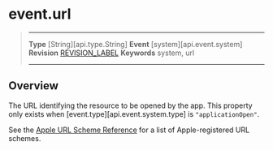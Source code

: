 
# event.url

> --------------------- ------------------------------------------------------------------------------------------
> __Type__              [String][api.type.String]
> __Event__             [system][api.event.system]
> __Revision__          [REVISION_LABEL](REVISION_URL)
> __Keywords__          system, url
> --------------------- ------------------------------------------------------------------------------------------

## Overview

The URL identifying the resource to be opened by the app. This property only exists when [event.type][api.event.system.type] is `"applicationOpen"`.

See the [Apple URL Scheme Reference](https://developer.apple.com/library/archive/featuredarticles/iPhoneURLScheme_Reference/Introduction/Introduction.html) for a list of <nobr>Apple-registered</nobr> URL schemes.